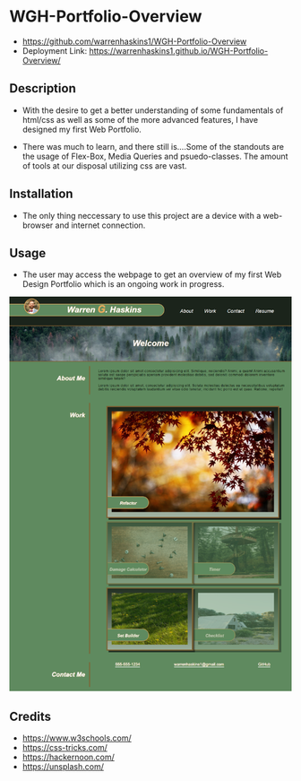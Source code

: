 # WGH-Portfolio-Overview

- https://github.com/warrenhaskins1/WGH-Portfolio-Overview
- Deployment Link: https://warrenhaskins1.github.io/WGH-Portfolio-Overview/

## Description

- With the desire to get a better understanding of some fundamentals of html/css as well as some of the more advanced features, I have designed my first Web Portfolio.

- There was much to learn, and there still is....Some of the standouts are the usage of Flex-Box, Media Queries and psuedo-classes. The amount of tools at our disposal utilizing css are vast.

## Installation 

- The only thing neccessary to use this project are a device with a web-browser and internet connection.

## Usage

- The user may access the webpage to get an overview of my first Web Design Portfolio which is an ongoing work in progress.

![image](assets/images/portfolioScreenshot.png)

## Credits

- https://www.w3schools.com/
- https://css-tricks.com/
- https://hackernoon.com/
- https://unsplash.com/
